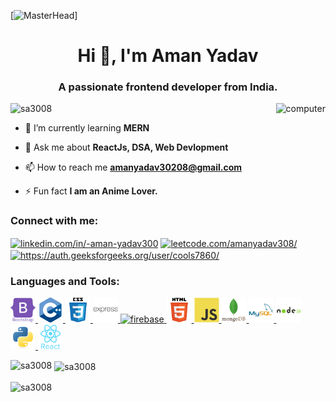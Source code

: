 [![MasterHead](https://im5.ezgif.com/tmp/ezgif-5-3f95bb8b5d.gif)]


<h1 align="center">Hi 👋, I'm Aman Yadav</h1>
<h3 align="center">A passionate frontend developer from India.</h3>
<img align="right" alt="computer" widht="400" src="https://giffiles.alphacoders.com/190/190634.gif"/>


<p align="left"> <img src="https://komarev.com/ghpvc/?username=sa3008&label=Profile%20views&color=0e75b6&style=flat" alt="sa3008" /> </p>

- 🌱 I’m currently learning **MERN**

- 💬 Ask me about **ReactJs, DSA, Web Devlopment**

- 📫 How to reach me **amanyadav30208@gmail.com**

- ⚡ Fun fact **I am an Anime Lover.**

<h3 align="left">Connect with me:</h3>
<p align="left">
<a href="https://linkedin.com/in/linkedin.com/in/-aman-yadav300" target="blank"><img align="center" src="https://raw.githubusercontent.com/rahuldkjain/github-profile-readme-generator/master/src/images/icons/Social/linked-in-alt.svg" alt="linkedin.com/in/-aman-yadav300" height="30" width="40" /></a>
<a href="https://www.leetcode.com/leetcode.com/amanyadav308/" target="blank"><img align="center" src="https://raw.githubusercontent.com/rahuldkjain/github-profile-readme-generator/master/src/images/icons/Social/leet-code.svg" alt="leetcode.com/amanyadav308/" height="30" width="40" /></a>
<a href="https://auth.geeksforgeeks.org/user/https://auth.geeksforgeeks.org/user/cools7860/" target="blank"><img align="center" src="https://raw.githubusercontent.com/rahuldkjain/github-profile-readme-generator/master/src/images/icons/Social/geeks-for-geeks.svg" alt="https://auth.geeksforgeeks.org/user/cools7860/" height="30" width="40" /></a>
</p>

<h3 align="left">Languages and Tools:</h3>
<p align="left"> <a href="https://getbootstrap.com" target="_blank" rel="noreferrer"> <img src="https://raw.githubusercontent.com/devicons/devicon/master/icons/bootstrap/bootstrap-plain-wordmark.svg" alt="bootstrap" width="40" height="40"/> </a> <a href="https://www.w3schools.com/cpp/" target="_blank" rel="noreferrer"> <img src="https://raw.githubusercontent.com/devicons/devicon/master/icons/cplusplus/cplusplus-original.svg" alt="cplusplus" width="40" height="40"/> </a> <a href="https://www.w3schools.com/css/" target="_blank" rel="noreferrer"> <img src="https://raw.githubusercontent.com/devicons/devicon/master/icons/css3/css3-original-wordmark.svg" alt="css3" width="40" height="40"/> </a> <a href="https://expressjs.com" target="_blank" rel="noreferrer"> <img src="https://raw.githubusercontent.com/devicons/devicon/master/icons/express/express-original-wordmark.svg" alt="express" width="40" height="40"/> </a> <a href="https://firebase.google.com/" target="_blank" rel="noreferrer"> <img src="https://www.vectorlogo.zone/logos/firebase/firebase-icon.svg" alt="firebase" width="40" height="40"/> </a> <a href="https://www.w3.org/html/" target="_blank" rel="noreferrer"> <img src="https://raw.githubusercontent.com/devicons/devicon/master/icons/html5/html5-original-wordmark.svg" alt="html5" width="40" height="40"/> </a> <a href="https://developer.mozilla.org/en-US/docs/Web/JavaScript" target="_blank" rel="noreferrer"> <img src="https://raw.githubusercontent.com/devicons/devicon/master/icons/javascript/javascript-original.svg" alt="javascript" width="40" height="40"/> </a> <a href="https://www.mongodb.com/" target="_blank" rel="noreferrer"> <img src="https://raw.githubusercontent.com/devicons/devicon/master/icons/mongodb/mongodb-original-wordmark.svg" alt="mongodb" width="40" height="40"/> </a> <a href="https://www.mysql.com/" target="_blank" rel="noreferrer"> <img src="https://raw.githubusercontent.com/devicons/devicon/master/icons/mysql/mysql-original-wordmark.svg" alt="mysql" width="40" height="40"/> </a> <a href="https://nodejs.org" target="_blank" rel="noreferrer"> <img src="https://raw.githubusercontent.com/devicons/devicon/master/icons/nodejs/nodejs-original-wordmark.svg" alt="nodejs" width="40" height="40"/> </a> <a href="https://www.python.org" target="_blank" rel="noreferrer"> <img src="https://raw.githubusercontent.com/devicons/devicon/master/icons/python/python-original.svg" alt="python" width="40" height="40"/> </a> <a href="https://reactjs.org/" target="_blank" rel="noreferrer"> <img src="https://raw.githubusercontent.com/devicons/devicon/master/icons/react/react-original-wordmark.svg" alt="react" width="40" height="40"/> </a> </p>

<p><img align="left" src="https://github-readme-stats.vercel.app/api/top-langs?username=sa3008&show_icons=true&locale=en&layout=compact" alt="sa3008" /></p>

<p>&nbsp;<img align="center" src="https://github-readme-stats.vercel.app/api?username=sa3008&show_icons=true&locale=en" alt="sa3008" /></p>

<p><img align="center" src="https://github-readme-streak-stats.herokuapp.com/?user=sa3008&" alt="sa3008" /></p>

